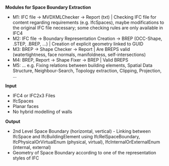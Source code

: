 **Modules for Space Boundary Extraction**
- M1: IFC file &rightarrow; MVDXMLChecker &rightarrow; Report (txt) | Checking IFC file for content regarding requirements (e.g. IfcSpaces), maybe modifications to the original IFC file necessary; some checking rules are only available in IFC4
- M2: IFC file &rightarrow; Boundary Representation Creation &rightarrow; BREP (OCC-Shape, .STEP, .BREP, ...) | Creation of explicit geometry linked to GUID
- M3: BREP &rightarrow; Shape Checker &rightarrow; Report | Are BREPS valid (watertightness, face  normals, manifoldness, self-intersections)
- M4: BREP, Report &rightarrow; Shape Fixer &rightarrow; BREP | Valid BREPS 
- M5: ... e.g. Fixing relations between building elements, Spatial Data Structure, Neighbour-Search, Topology extraction, Clipping, Projection, ...

**Input**
- IFC4 or IFC2x3 Files
- IfcSpaces
- Planar faces
- No hybrid modelling of walls

**Output**
- 2nd Level Space Boundary (horizontal, vertical) - Linking between IfcSpace and IfcBuildingElement using IfcRelSpaceBoundary, IfcPhysicalOrVirtualEnum (physical, virtual), IfcInternalOrExternalEnum (internal, external)
- Geometry of Space Boundary according to one of the representation styles of IFC
